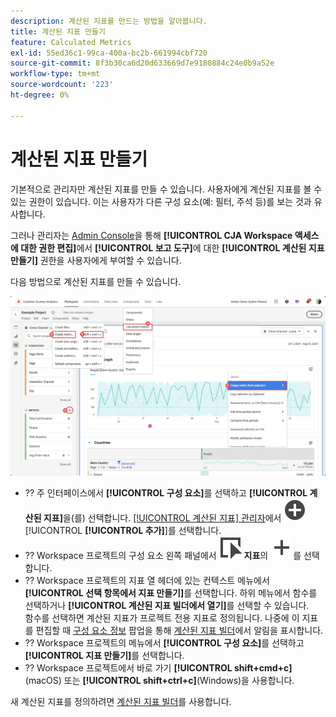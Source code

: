 ```yaml
---
description: 계산된 지표를 만드는 방법을 알아봅니다.
title: 계산된 지표 만들기
feature: Calculated Metrics
exl-id: 55ed36c1-99ca-400a-bc2b-661994cbf720
source-git-commit: 8f3b30ca6d20d633669d7e9180884c24e0b9a52e
workflow-type: tm+mt
source-wordcount: '223'
ht-degree: 0%

---
```


# 계산된 지표 만들기

기본적으로 관리자만 계산된 지표를 만들 수 있습니다. 사용자에게 계산된 지표를 볼 수 있는 권한이 있습니다. 이는 사용자가 다른 구성 요소(예: 필터, 주석 등)를 보는 것과 유사합니다.

그러나 관리자는 [Admin Console](/help/technotes/access-control.md#user-level-access)을 통해 **[!UICONTROL CJA Workspace 액세스에 대한 권한 편집]**&#x200B;에서 **[!UICONTROL 보고 도구]**&#x200B;에 대한 **[!UICONTROL 계산된 지표 만들기]** 권한을 사용자에게 부여할 수 있습니다.


다음 방법으로 계산된 지표를 만들 수 있습니다.

![필터를 만드는 방법](assets/create-metric.png)

* ?? 주 인터페이스에서 **[!UICONTROL 구성 요소]**&#x200B;를 선택하고 **[!UICONTROL 계산된 지표]**&#x200B;을(를) 선택합니다. [[!UICONTROL 계산된 지표] 관리자](/help/components/calc-metrics/cm-workflow/cm-manager.md)에서 ![AddCircle](/help/assets/icons/AddCircle.svg) [!UICONTROL **[!UICONTROL 추가]**]를 선택합니다.
* ?? Workspace 프로젝트의 구성 요소 왼쪽 패널에서 ![이벤트](/help/assets/icons/Event.svg) **지표**&#x200B;의 ![추가](/help/assets/icons/Add.svg)를 선택합니다.
* ?? Workspace 프로젝트의 지표 열 헤더에 있는 컨텍스트 메뉴에서 **[!UICONTROL 선택 항목에서 지표 만들기]**&#x200B;를 선택합니다. 하위 메뉴에서 함수를 선택하거나 **[!UICONTROL 계산된 지표 빌더에서 열기]**&#x200B;를 선택할 수 있습니다. <br/>함수를 선택하면 계산된 지표가 프로젝트 전용 지표로 정의됩니다. 나중에 이 지표를 편집할 때 [구성 요소 정보](/help/components/use-components-in-workspace.md#component-info) 팝업을 통해 [계산된 지표 빌더](/help/components/calc-metrics/cm-workflow/cm-build-metrics.md)에서 알림을 표시합니다.
* ?? Workspace 프로젝트의 메뉴에서 **[!UICONTROL 구성 요소]**&#x200B;를 선택하고 **[!UICONTROL 지표 만들기]**&#x200B;를 선택합니다.
* ?? Workspace 프로젝트에서 바로 가기 **[!UICONTROL shift+cmd+c]**(macOS) 또는 **[!UICONTROL shift+ctrl+c]**(Windows)을 사용합니다.

새 계산된 지표를 정의하려면 [계산된 지표 빌더](/help/components/calc-metrics/cm-workflow/cm-build-metrics.md)를 사용합니다.

<!--

Learn about the steps to take for creating calculated metrics.

| Workflow Task | Description |
| --- | --- |
| Plan Calculated Metrics | Especially for metrics that are going to be officially "approved", it makes sense to outline which calculated metrics will be widely used and how they will be defined. |
| [Build](/help/components/calc-metrics/cm-workflow/cm-build-metrics.md) Calculated Metrics | Build and edit calculated and advanced calculated metrics for use in [!DNL Customer Journey Analytics] components. |
| [Tag](cm-tagging.md) Calculated Metrics | Tag calculated metrics for ease of organization and sharing. See how to plan and assign tags for simple and advanced searches and organization. |
| [Approve](cm-approving.md) Calculated Metrics | Approve calculated metrics to make them canonical. |
| Apply Calculated Metrics | You can apply metrics directly from a report, from the Metric Selector (to access it, click [!UICONTROL Show Metrics]). |
| Filter Calculated Metrics | In the Metric Selector, click [!UICONTROL Advanced Selection] and filter by tags, owners, and other filters (Show All, Mine, Shared With me, Favorites, and Approved.) |
| Mark Calculated Metrics as [Favorites](cm-finding.md) | Marking metrics as favorites is another way to organize them for ease of use.|

-->
